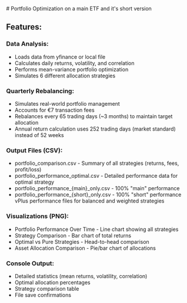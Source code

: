 \# Portfolio Optimization on a main ETF and it's short version

## Features:
### Data Analysis:

- Loads data from yfinance or local file
- Calculates daily returns, volatility, and correlation
- Performs mean-variance portfolio optimization
- Simulates 6 different allocation strategies

### Quarterly Rebalancing:

- Simulates real-world portfolio management
- Accounts for €7 transaction fees
- Rebalances every 65 trading days (~3 months) to maintain target allocation
- Annual return calculation uses 252 trading days (market standard) instead of 52 weeks

### Output Files (CSV):

- portfolio_comparison.csv - Summary of all strategies (returns, fees, profit/loss)
- portfolio_performance_optimal.csv - Detailed performance data for optimal strategy
- portfolio_performance_{main}_only.csv - 100% "main" performance
- portfolio_performance_{short}_only.csv - 100% "short" performance
vPlus performance files for balanced and weighted strategies

### Visualizations (PNG):

- Portfolio Performance Over Time - Line chart showing all strategies
- Strategy Comparison - Bar chart of total returns
- Optimal vs Pure Strategies - Head-to-head comparison
- Asset Allocation Comparison - Pie/bar chart of allocations

### Console Output:

- Detailed statistics (mean returns, volatility, correlation)
- Optimal allocation percentages
- Strategy comparison table
- File save confirmations



